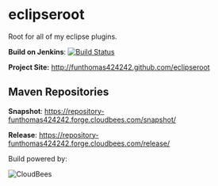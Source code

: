 eclipseroot
===========

Root for all of my eclipse plugins.

**Build on Jenkins**: [![Build Status](https://funthomas424242.ci.cloudbees.com/job/Eclipse%20Tools/badge/icon)](https://funthomas424242.ci.cloudbees.com/job/Eclipse%20Tools/)

**Project Site:** http://funthomas424242.github.com/eclipseroot

Maven Repositories
------------------

**Snapshot**: https://repository-funthomas424242.forge.cloudbees.com/snapshot/

**Release**: https://repository-funthomas424242.forge.cloudbees.com/release/

Build powered by:

![CloudBees](http://web-static-cloudfront.s3.amazonaws.com/images/badges/BuiltOnDEV.png)